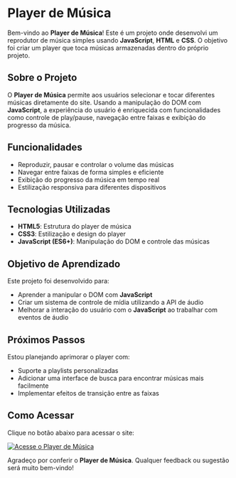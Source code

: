 # Player de Música

Bem-vindo ao **Player de Música**! Este é um projeto onde desenvolvi um reprodutor de música simples usando **JavaScript**, **HTML** e **CSS**. O objetivo foi criar um player que toca músicas armazenadas dentro do próprio projeto.

## Sobre o Projeto

O **Player de Música** permite aos usuários selecionar e tocar diferentes músicas diretamente do site. Usando a manipulação do DOM com **JavaScript**, a experiência do usuário é enriquecida com funcionalidades como controle de play/pause, navegação entre faixas e exibição do progresso da música.

## Funcionalidades

- Reproduzir, pausar e controlar o volume das músicas
- Navegar entre faixas de forma simples e eficiente
- Exibição do progresso da música em tempo real
- Estilização responsiva para diferentes dispositivos

## Tecnologias Utilizadas

- **HTML5**: Estrutura do player de música
- **CSS3**: Estilização e design do player
- **JavaScript (ES6+)**: Manipulação do DOM e controle das músicas

## Objetivo de Aprendizado

Este projeto foi desenvolvido para:

- Aprender a manipular o DOM com **JavaScript**
- Criar um sistema de controle de mídia utilizando a API de áudio
- Melhorar a interação do usuário com o **JavaScript** ao trabalhar com eventos de áudio

## Próximos Passos

Estou planejando aprimorar o player com:

- Suporte a playlists personalizadas
- Adicionar uma interface de busca para encontrar músicas mais facilmente
- Implementar efeitos de transição entre as faixas

## Como Acessar

Clique no botão abaixo para acessar o site:

[![Acesse o Player de Música](https://img.shields.io/badge/Acessar-Player%20de%20Música-blue)](https://adenilsonnascimento.github.io/playerdemusica/)

Agradeço por conferir o **Player de Música**. Qualquer feedback ou sugestão será muito bem-vindo!
